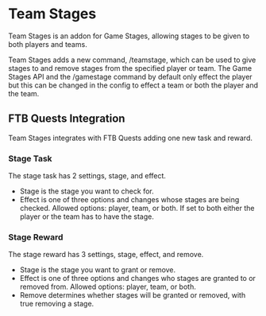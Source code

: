# Team Stages

Team Stages is an addon for Game Stages, allowing stages to be given to both players and teams.

Team Stages adds a new command, /teamstage, which can be used to give stages to and remove stages from the specified player or team.
The Game Stages API and the /gamestage command by default only effect the player but this can be changed in the config to effect a team or both the player and the team.

## FTB Quests Integration

Team Stages integrates with FTB Quests adding one new task and reward.

### Stage Task

The stage task has 2 settings, stage, and effect.

- Stage is the stage you want to check for.
- Effect is one of three options and changes whose stages are being checked. Allowed options: player, team, or both. If set to both either the player or the team has to have the stage.

### Stage Reward

The stage reward has 3 settings, stage, effect, and remove.

- Stage is the stage you want to grant or remove.
- Effect is one of three options and changes who stages are granted to or removed from. Allowed options: player, team, or both.
- Remove determines whether stages will be granted or removed, with true removing a stage.
